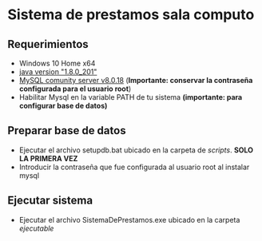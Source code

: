 # Sistema de prestamos sala computo

## Requerimientos

- Windows 10 Home x64
- [java version "1.8.0_201"](https://www.java.com/es/download/win10.jsp)
- [MySQL comunity server v8.0.18](https://dev.mysql.com/downloads/mysql/) (**Importante: conservar la contraseña configurada para el usuario root**)
- Habilitar Mysql en la variable PATH de tu sistema **(importante: para configurar base de datos)**

## Preparar base de datos
- Ejecutar el archivo setupdb.bat ubicado en la carpeta de _scripts_. **SOLO LA PRIMERA VEZ**
- Introducir la contraseña que fue configurada al usuario root al instalar mysql

## Ejecutar sistema
- Ejecutar el archivo SistemaDePrestamos.exe ubicado en la carpeta _ejecutable_
